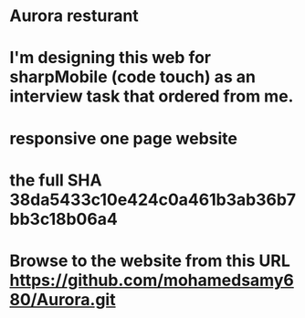 # Aurora resturant 
# I'm designing this web for sharpMobile (code touch) as an interview task that ordered from me.
# responsive one page website
# the full SHA 38da5433c10e424c0a461b3ab36b7bb3c18b06a4
# Browse to the website from this URL https://github.com/mohamedsamy680/Aurora.git

